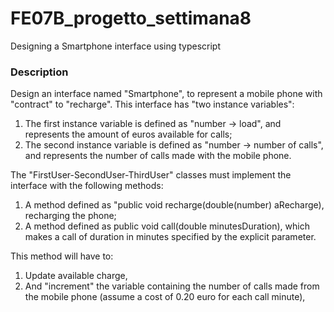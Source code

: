 # FE07B_progetto_settimana8
Designing a Smartphone interface using typescript

### Description
Design an interface named "Smartphone", to represent a mobile phone with "contract" to "recharge".
This interface has "two instance variables":

1. The first instance variable is defined as "number -> load",
   and represents the amount of euros available for calls;
2. The second instance variable is defined as "number -> number of calls",
   and represents the number of calls made with the mobile phone.
    
    
The "FirstUser-SecondUser-ThirdUser" classes must implement the interface with the following methods:

1. A method defined as "public void recharge(double(number) aRecharge), recharging the phone;
2. A method defined as public void call(double minutesDuration),
   which makes a call of duration in minutes specified by the explicit parameter.

This method will have to:
1. Update available charge,
2. And "increment" the variable containing the number of calls made from the mobile phone
   (assume a cost of 0.20 euro for each call minute),
